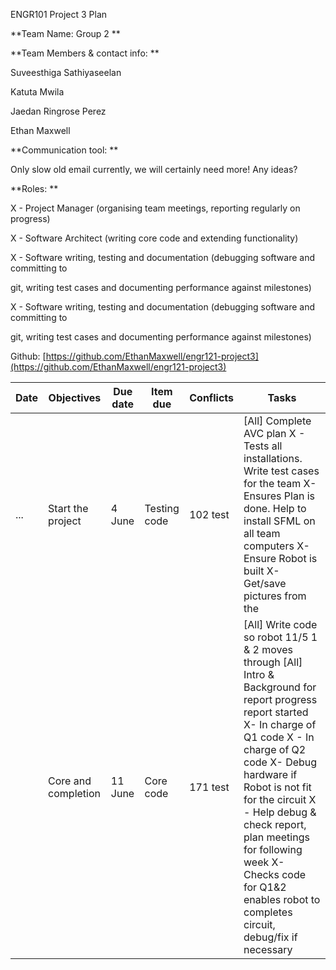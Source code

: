 ENGR101 Project 3 Plan

**Team Name: Group 2 **

**Team Members &amp; contact info: **

Suveesthiga Sathiyaseelan

Katuta Mwila

Jaedan Ringrose Perez

Ethan Maxwell

**Communication tool: **

Only slow old email currently, we will certainly need more! Any ideas?

**Roles: **

X - Project Manager (organising team meetings, reporting regularly on progress)

X - Software Architect (writing core code and extending functionality)

X - Software writing, testing and documentation (debugging software and committing to

git, writing test cases and documenting performance against milestones)

X - Software writing, testing and documentation (debugging software and committing to

git, writing test cases and documenting performance against milestones)

Github: [https://github.com/EthanMaxwell/engr121-project3](https://github.com/EthanMaxwell/engr121-project3)

| Date  | Objectives  | Due date  | Item due  | Conflicts  | Tasks  |
| --- | --- | --- | --- | --- | --- |
| ...  | Start the project  | 4 June  | Testing code  | 102 test  | [All] Complete AVC plan   X - Tests all installations. Write test cases for the team X- Ensures Plan is done. Help to install SFML on all team computers X- Ensure Robot is built X- Get/save pictures from the   |
|   | Core and completion  | 11 June  | Core code  | 171 test  | [All] Write code so robot 11/5 1 &amp; 2 moves through [All] Intro &amp; Background for report progress report started  X- In charge of Q1 code X - In charge of Q2 code X- Debug hardware if Robot is not fit for the circuit X - Help debug &amp; check report, plan meetings for following week X- Checks code for Q1&amp;2 enables robot to completes circuit, debug/fix if necessary  |
